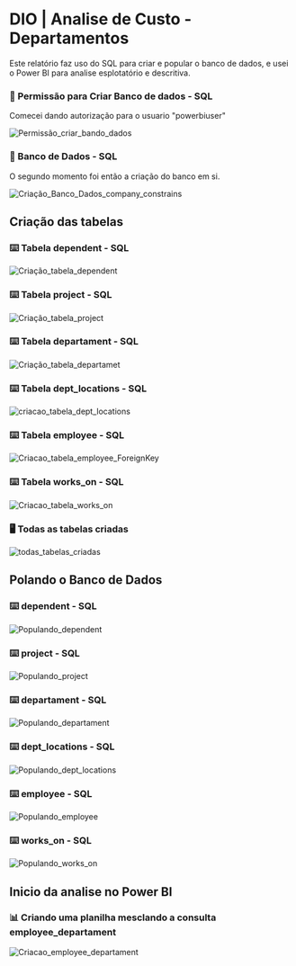 # DIO | Analise de Custo - Departamentos

Este relatório faz uso do SQL para criar e popular o banco de dados, e usei o Power BI para analise esplotatório e descritiva.


### 🔑 Permissão para Criar Banco de dados - SQL

 Comecei dando autorização para o usuario "powerbiuser" 

![Permissão_criar_bando_dados](https://github.com/user-attachments/assets/4a900b61-0c49-45ea-9878-b8b7a9f65234)


### 📑 Banco de Dados - SQL

O segundo momento foi então a criação do banco em si.

 ![Criação_Banco_Dados_company_constrains](https://github.com/user-attachments/assets/13f7676e-efe2-4295-808b-ee717420a658)

## Criação das tabelas

### ⌨️ Tabela dependent - SQL

![Criação_tabela_dependent](https://github.com/user-attachments/assets/969557d7-b66c-4dfb-bf47-0876fdd2dc26)

### ⌨️ Tabela project - SQL

![Criação_tabela_project](https://github.com/user-attachments/assets/7abbafcf-3fc7-4d72-9c73-0d0139a2a42e)

### ⌨️ Tabela departament - SQL

![Criação_tabela_departamet](https://github.com/user-attachments/assets/9f2f689d-00d7-4ea2-9852-14130660f5b6)

### ⌨️ Tabela dept_locations - SQL

![criacao_tabela_dept_locations](https://github.com/user-attachments/assets/2f4c3c92-4481-4536-b61c-50b55f5b14f5)

### ⌨️ Tabela employee - SQL

![Criacao_tabela_employee_ForeignKey](https://github.com/user-attachments/assets/1d735947-863a-4724-b322-d88b2f3621f8)

### ⌨️ Tabela works_on - SQL

![Criacao_tabela_works_on](https://github.com/user-attachments/assets/9d845466-65c2-4249-9af0-2799759b64a8)

### 🖥️ Todas as tabelas criadas

![todas_tabelas_criadas](https://github.com/user-attachments/assets/4bda031a-7a7d-4e4e-9a74-458fc0195adf)

## Polando o Banco de Dados

### ⌨️ dependent - SQL

![Populando_dependent](https://github.com/user-attachments/assets/b87f0ade-1e31-41a8-8301-b5dcef33c6fc)

### ⌨️ project - SQL

![Populando_project](https://github.com/user-attachments/assets/1448507d-29a6-4e8a-99cc-007ff3b3e233)

### ⌨️ departament - SQL

![Populando_departament](https://github.com/user-attachments/assets/9e788020-1f6d-46f5-a614-f0f2dae00a68)

### ⌨️ dept_locations - SQL

![Populando_dept_locations](https://github.com/user-attachments/assets/a9190d90-377d-4c52-8f07-628101fa5422)

### ⌨️ employee - SQL

![Populando_employee](https://github.com/user-attachments/assets/3076fad0-493f-437d-943e-1feef7862a02)

### ⌨️ works_on - SQL

![Populando_works_on](https://github.com/user-attachments/assets/c2565f44-f379-47c9-8ba7-5af02f3aa856)

## Inicio da analise no Power BI

### 📊 Criando uma planilha mesclando a consulta employee_departament

![Criacao_employee_departament](https://github.com/user-attachments/assets/cc45d2f9-7db3-4224-accb-ec1ed2966bdb)


